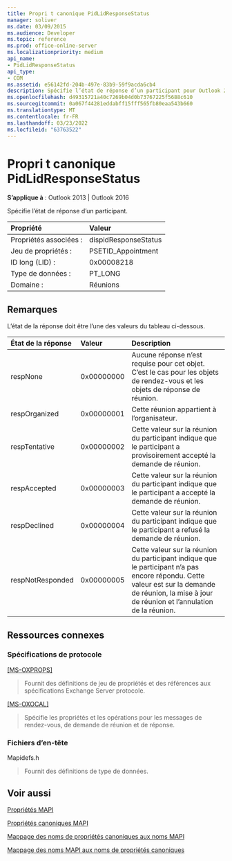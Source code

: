 ```yaml
---
title: Propri t canonique PidLidResponseStatus
manager: soliver
ms.date: 03/09/2015
ms.audience: Developer
ms.topic: reference
ms.prod: office-online-server
ms.localizationpriority: medium
api_name:
- PidLidResponseStatus
api_type:
- COM
ms.assetid: e56142fd-204b-497e-83b9-59f9acda6cb4
description: Spécifie l’état de réponse d’un participant pour Outlook 2013 ou Outlook 2016.
ms.openlocfilehash: d49315721a40c7269b04d0b73767225f5688c610
ms.sourcegitcommit: 0a067f44281eddabff15fff565fb80eaa543b660
ms.translationtype: MT
ms.contentlocale: fr-FR
ms.lasthandoff: 03/23/2022
ms.locfileid: "63763522"
---
```

# <a name="pidlidresponsestatus-canonical-property"></a>Propri t canonique PidLidResponseStatus

  
  
**S’applique à** : Outlook 2013 | Outlook 2016 
  
Spécifie l’état de réponse d’un participant.
  
|Propriété |Valeur |
|:-----|:-----|
|Propriétés associées :  <br/> |dispidResponseStatus  <br/> |
|Jeu de propriétés :  <br/> |PSETID_Appointment  <br/> |
|ID long (LID) :  <br/> |0x00008218  <br/> |
|Type de données :  <br/> |PT_LONG  <br/> |
|Domaine :  <br/> |Réunions  <br/> |
   
## <a name="remarks"></a>Remarques

L’état de la réponse doit être l’une des valeurs du tableau ci-dessous.
  
|**État de la réponse**|**Valeur**|**Description**|
|:-----|:-----|:-----|
|respNone  <br/> |0x00000000  <br/> |Aucune réponse n’est requise pour cet objet. C’est le cas pour les objets de rendez-vous et les objets de réponse de réunion. |
|respOrganized  <br/> |0x00000001  <br/> |Cette réunion appartient à l’organisateur. |
|respTentative  <br/> |0x00000002  <br/> |Cette valeur sur la réunion du participant indique que le participant a provisoirement accepté la demande de réunion. |
|respAccepted  <br/> |0x00000003  <br/> |Cette valeur sur la réunion du participant indique que le participant a accepté la demande de réunion. |
|respDeclined  <br/> |0x00000004  <br/> |Cette valeur sur la réunion du participant indique que le participant a refusé la demande de réunion. |
|respNotResponded  <br/> |0x00000005  <br/> |Cette valeur sur la réunion du participant indique que le participant n’a pas encore répondu. Cette valeur est sur la demande de réunion, la mise à jour de réunion et l’annulation de la réunion. |
   
## <a name="related-resources"></a>Ressources connexes

### <a name="protocol-specifications"></a>Spécifications de protocole

[[MS-OXPROPS]](https://msdn.microsoft.com/library/f6ab1613-aefe-447d-a49c-18217230b148%28Office.15%29.aspx)
  
> Fournit des définitions de jeu de propriétés et des références aux spécifications Exchange Server protocole.
    
[[MS-OXOCAL]](https://msdn.microsoft.com/library/09861fde-c8e4-4028-9346-e7c214cfdba1%28Office.15%29.aspx)
  
> Spécifie les propriétés et les opérations pour les messages de rendez-vous, de demande de réunion et de réponse.
    
### <a name="header-files"></a>Fichiers d’en-tête

Mapidefs.h
  
> Fournit des définitions de type de données.
    
## <a name="see-also"></a>Voir aussi



[Propriétés MAPI](mapi-properties.md)
  
[Propriétés canoniques MAPI](mapi-canonical-properties.md)
  
[Mappage des noms de propriétés canoniques aux noms MAPI](mapping-canonical-property-names-to-mapi-names.md)
  
[Mappage des noms MAPI aux noms de propriétés canoniques](mapping-mapi-names-to-canonical-property-names.md)

